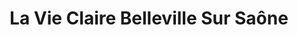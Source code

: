 ---
title: "La Vie Claire Belleville Sur Saône"
url: /belleville-en-beaujolais/la-vie-claire-belleville-sur-saone/
shop: commodité
---